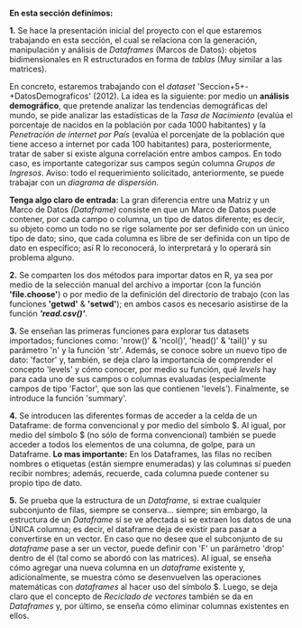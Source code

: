 **En esta sección definimos:**

**1.** Se hace la presentación inicial del proyecto con el que estaremos trabajando en esta sección, el cual se relaciona con la generación, manipulación y análisis de _Dataframes_ (Marcos de Datos): objetos bidimensionales en R estructurados en forma de _tablas_ (Muy similar a las matrices). 

En concreto, estaremos trabajando con el _dataset_ 'Seccion+5+-+DatosDemograficos' (2012). La idea es la siguiente: por medio un **análisis demográfico**, que pretende analizar las tendencias demográficas del mundo, se pide analizar las estadísticas de la _Tasa de Nacimiento_ (evalúa el porcentaje de nacidos en la población por cada 1000 habitantes) y la _Penetración de internet por País_ (evalúa el porcenjate de la población que tiene acceso a internet por cada 100 habitantes) para, posteriormente, tratar de saber si existe alguna correlación entre ambos campos. En todo caso, es importante categorizar sus campos según columna _Grupos de Ingresos_. Aviso: todo el requerimiento solicitado, anteriormente, se puede trabajar con un _diagrama de dispersión_.

**Tenga algo claro de entrada:** La gran diferencia entre una Matriz y un Marco de Datos _(Dataframe)_ consiste en que un Marco de Datos puede contener, por cada campo o columna, un tipo de datos diferente; es decir, su objeto como un todo no se rige solamente por ser definido con un único tipo de dato; sino, que cada columna es libre de ser definida con un tipo de dato en específico; así R lo reconocerá, lo interpretará y lo operará sin problema alguno. 

**2.** Se comparten los dos métodos para importar datos en R, ya sea por medio de la selección manual del archivo a importar (con la función **'file.choose'**) o por medio de la definición del directorio de trabajo (con las funciones **'getwd'** & **'setwd'**); en ambos casos es necesario asistirse de la función **_'read.csv()'_**.

**3.** Se enseñan las primeras funciones para explorar tus datasets importados; funciones como: 'nrow()' & 'ncol()', 'head()' & 'tail()' y su parámetro 'n' y la función 'str'. Además, se conoce sobre un nuevo tipo de dato: 'factor' y, también, se deja claro la importancia de comprender el concepto 'levels' y cómo conocer, por medio su función, qué _levels_ hay para cada uno de sus campos o columnas evaluadas (especialmente campos de tipo 'Factor', que son las que contienen 'levels'). Finalmente, se introduce la función 'summary'.

**4.** Se introducen las diferentes formas de acceder a la celda de un Dataframe: de forma convencional y por medio del símbolo $. Al igual, por medio del símbolo $ (no sólo de forma convencional) también se puede acceder a todos los elementos de una columna, de golpe, para un Dataframe. **Lo mas importante:** En los Dataframes, las filas no reciben nombres o etiquetas (están siempre enumeradas) y las columnas sí pueden recibir nombres; además, recuerde, cada columna puede contener su propio tipo de dato.

**5.** Se prueba que la estructura de un _Dataframe_, si extrae cualquier subconjunto de filas, siempre se conserva... siempre; sin embargo, la estructura de un _Dataframe_ sí se ve afectada si se extraen los datos de una ÚNICA columna; es decir, el dataframe deja de existir para pasar a convertirse en un vector. En caso que no desee que el subconjunto de su _dataframe_ pase a ser un vector, puede definir con 'F' un parámetro 'drop' dentro de él (tal como se abordó con las matrices). Al igual, se enseña cómo agregar una nueva columna en un _dataframe_ existente y, adicionalmente, se muestra cómo se desenvuelven las operaciones matemáticas con _dataframes_ al hacer uso del símbolo $. Luego, se deja claro que el concepto de _Reciclado de vectores_ también se da en _Dataframes_ y, por último, se enseña cómo eliminar columnas existentes en ellos.
